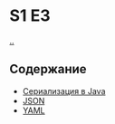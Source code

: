 # S1 E3

[..](../README.md)

## Содержание
* [Сериализация в Java](./serialization.ru.md)
* [JSON](./json.ru.md)
* [YAML](./yaml.ru.md)
